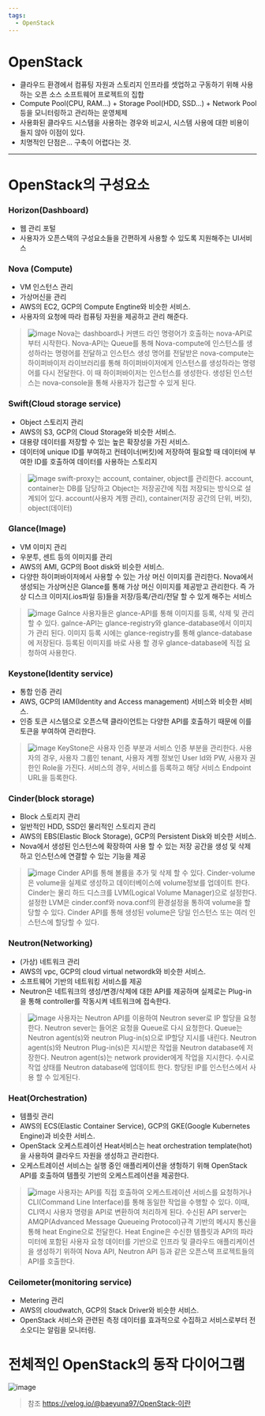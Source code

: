 ```yaml
---
tags:
  - OpenStack
---
```

# OpenStack
* 클라우드 환경에서 컴퓨팅 자원과 스토리지 인프라를 셋업하고 구동하기 위해 사용하는 오픈 소스 소프트웨어 프로젝트의 집합
* Compute Pool(CPU, RAM...) + Storage Pool(HDD, SSD...) + Network Pool 등을 모니터링하고 관리하는 운영체제
* 사용화된 클라우드 시스템을 사용하는 경우와 비교시, 시스템 사용에 대한 비용이 들지 않아 이점이 있다.
* 치명적인 단점은... 구축이 어렵다는 것.

---

# OpenStack의 구성요소
### Horizon(Dashboard)
* 웹 관리 포털
* 사용자가 오픈스택의 구성요소들을 간편하게 사용할 수 있도록 지원해주는 UI서비스
### Nova (Compute)
* VM 인스턴스 관리
* 가상머신을 관리
* AWS의 EC2, GCP의 Compute Engtine와 비슷한 서비스.
* 사용자의 요청에 따라 컴퓨팅 자원을 제공하고 관리 해준다.
>![image](https://velog.velcdn.com/images/baeyuna97/post/7b4bcb7c-b325-4652-ad73-415091f52a6a/image.png)
 Nova는 dashboard나 커맨드 라인 명령어가 호출하는 nova-API로 부터 시작한다.
 Nova-API는 Queue를 통해 Nova-compute에 인스턴스를 생성하라는 명령어를 전달하고 인스턴스 생성 명어를 전달받은 nova-compute는 하이퍼바이저 라이브러리를 통해 하이퍼바이저에게 인스턴스를 생성하라는 명령어를 다시 전달한다. 이 때 하이퍼바이저는 인스턴스를 생성한다. 생성된 인스턴스는 nova-console을 통해 사용자가 접근할 수 있게 된다.
### Swift(Cloud storage service)
* Object 스토리지 관리
* AWS의 S3, GCP의 Cloud Storage와 비슷한 서비스.
* 대용량 데이터를 저장할 수 있는 높은 확장성을 가진 서비스.
* 데이터에 unique ID를 부여하고 컨테이너(버킷)에 저장하여 필요할 때 데이터에 부여한 ID를 호출하여 데이터를 사용하는 스토리지
>![image](https://velog.velcdn.com/images/baeyuna97/post/ea9d8029-c00d-412a-9f28-dd1e704cdf62/image.png)
> swift-proxy는 account, container, object를 관리한다.
> account, container는 DB를 담당하고 Object는 저장공간에 직접 저장되는 방식으로 설계되어 있다.
> account(사용자 계쩡 관리), container(저장 공간의 단위, 버킷), object(데이터)
### Glance(Image)
* VM 이미지 관리
* 우분투, 센트 등의 이미지를 관리
* AWS의 AMI, GCP의 Boot disk와 비슷한 서비스.
* 다양한 하이퍼바이저에서 사용할 수 있는 가상 머신 이미지를 관리한다. Nova에서 생성되는 가상머신은 Glance를 통해 가상 머신 이미지를 제공받고 관리한다. 즉 가상 디스크 이미지(.ios파일 등)들을 저장/등록/관리/전달 할 수 있게 해주는 서비스
>![image](https://velog.velcdn.com/images/baeyuna97/post/a7ddb43a-797b-48e3-8bde-c07493db6126/image.png)
> Galnce 사용자들은 glance-API를 통해 이미지를 등록, 삭제 및 관리 할 수 있다.
> galnce-API는 glance-registry와 glance-database에서 이미지가 관리 된다.
> 이미지 등록 시에는 glance-registry를 통해 glance-database에 저장된다.
> 등록된 이미지를 바로 사용 할 경우 glance-database에 직접 요청하여 사용한다.
### Keystone(Identity service)
* 통합 인증 관리
* AWS, GCP의 IAM(Identity and Access management) 서비스와 비슷한 서비스.
* 인증 토큰 시스템으로 오픈스택 클라이언트는 다양한 API를 호출하기 때문에 이를 토큰을 부여하여 관리한다.
>![image](https://velog.velcdn.com/images/baeyuna97/post/5b9c73f3-551b-43e1-ba18-e29af2883bde/image.png)
> KeyStone은 사용자 인증 부분과 서비스 인증 부분을 관리한다.
> 사용자의 경우, 사용자 그룹인 tenant, 사용자 계쩡 정보인 User Id와 PW, 사용자 권한인 Role을 가진다.
> 서비스의 경우, 서비스를 등록하고 해당 서비스 Endpoint URL을 등록한다. 
### Cinder(block storage)
* Block 스토리지 관리
* 일반적인 HDD, SSD인 물리적인 스토리지 관리
* AWS의 EBS(Elastic Block Storage), GCP의 Persistent Disk와 비슷한 서비스.
* Nova에서 생성된 인스턴스에 확장하여 사용 할 수 있는 저장 공간을 생성 및 삭제하고 인스턴스에 연결할 수 있는 기능을 제공
> ![image](https://velog.velcdn.com/images/baeyuna97/post/2fc639e4-8905-4add-9062-cc3c3c709857/image.png)
> Cinder API를 통해 볼륨을 추가 및 삭제 할 수 있다.
> Cinder-volume은 volume을 실제로 생성하고 데이터베이스에 volume정보를 업데이트 한다.
> Cinder는 물리 하드 디스크를 LVM(Logical Volume Manager)으로 설정한다.
> 설정한 LVM은 cinder.conf와 nova.conf의 환경설정을 통하여 volume을 할당할 수 있다.
> Cinder API를 통해 생성된 volume은 당일 인스턴스 또는 여러 인스턴스에 할당할 수 있다.
### Neutron(Networking)
* (가상) 네트워크 관리
* AWS의 vpc, GCP의 cloud virtual networdk와 비슷한 서비스.
* 소프트웨어 기반의 네트워킹 서비스를 제공
* Neutron은 네트워크의 생성/변경/삭제에 대한 API를 제공하며 실제로는 Plug-in을 통해 controller를 작동시켜 네트워크에 접속한다.
>![image](https://velog.velcdn.com/images/baeyuna97/post/f723767f-7504-4edc-8261-1ed739d169a9/image.png)
> 사용자는 Neutron API를 이용하여 Neutron sever로 IP 할당을 요청한다.
> Neutron sever는 들어온 요청을  Queue로 다시 요청한다.
> Queue는 Neutron agent(s)와 neutron Plug-in(s)으로 IP할당 지시를 내린다.
> Neutron agent(s)와 Neutron Plug-in(s)은 지시받은 작업을 Neutron database에 저장한다.
> Neutron agent(s)는 network provider에게 작업을 지시한다.
> 수시로 작업 상태를 Neutron database에 업데이트 한다.
> 항당된 IP를 인스턴스에서 사용 할 수 있게된다.
### Heat(Orchestration)
* 템플릿 관리
* AWS의 ECS(Elastic Container Service), GCP의 GKE(Google Kubernetes Engine)과 비슷한 서비스.
* OpenStack 오케스트레이션 Heat서비스는 heat orchestration template(hot)을 사용하여 클라우드 자원을 생성하고 관리한다.
* 오케스트레이션 서비스는 실행 중인 애플리케이션을 생헝하기 위해 OpenStack API를 호출하여 템플릿 기반의 오케스트레이션을 제공한다.
>![image](https://velog.velcdn.com/images/baeyuna97/post/f6690773-afe6-4dc6-ab77-c22ec6cafb74/image.png)
> 사용자는 API를 직접 호출하여 오케스트레이션 서비스를 요청하거나 CLI(Command Line Interface)를 통해 동일한 작업을 수행할 수 있다. 이때, CLI역시 사용자 명령을 API로 변환하여 처리하게 된다.
> 수신된 API server는 AMQP(Advanced Message Queueing Protocol)규격 기반의 메시지 통신을 통해 heat Engine으로 전달한다.
> Heat Engine은 수신한 템플릿과 API의 파라미터에 포함된 사용자 요청 데이터를 기반으로 인프라 및 클라우드 애플리케이션을 생성하기 위하여 Nova API, Neutron API 등과 같은 오픈스택 프로젝트들의 API를 호출한다.
### Ceilometer(monitoring service)
* Metering 관리
* AWS의 cloudwatch, GCP의 Stack Driver와 비슷한 서비스.
* OpenStack 서비스와 관련된 측정 데이터를 효과적으로 수집하고 서비스로부터 전소오디는 알림을 모니터링.

# 전체적인 OpenStack의 동작 다이어그램
![image](https://velog.velcdn.com/images/baeyuna97/post/88caf414-83a9-43f7-9878-23b000184454/image.png)


>참조
>https://velog.io/@baeyuna97/OpenStack-이란